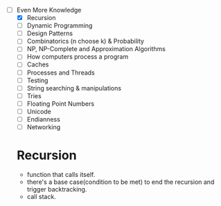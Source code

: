 - [ ] Even More Knowledge
    - [X] Recursion
    - [ ] Dynamic Programming
    - [ ] Design Patterns
    - [ ] Combinatorics (n choose k) & Probability
    - [ ] NP, NP-Complete and Approximation Algorithms
    - [ ] How computers process a program
    - [ ] Caches
    - [ ] Processes and Threads
    - [ ] Testing
    - [ ] String searching & manipulations
    - [ ] Tries
    - [ ] Floating Point Numbers
    - [ ] Unicode
    - [ ] Endianness
    - [ ] Networking

    # Recursion
    - function that calls itself.
    - there's a base case(condition to be met) to end the recursion and trigger backtracking.
    - call stack.